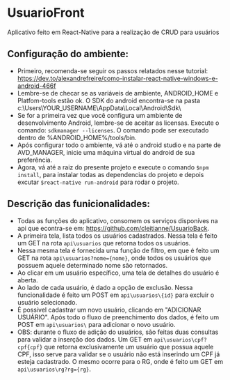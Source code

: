 # UsuarioFront
 Aplicativo feito em React-Native para a realização de CRUD para usuários
## Configuração do ambiente:
- Primeiro, recomenda-se seguir os passos relatados nesse tutorial: https://dev.to/alexandrefreire/como-instalar-react-native-windows-e-android-466f
- Lembre-se de checar se as variáveis de ambiente, ANDROID_HOME e Platfom-tools estão ok. O SDK do android encontra-se na pasta c:\Users\YOUR_USERNAME\AppData\Local\Android\Sdk\
- Se for a primeira vez que você configura um ambiente de desenvolvimento Android, lembre-se de aceitar as licensas. Execute o comando: ```sdkmanager --licenses```. O comando pode ser executado dentro de %ANDROID_HOME%/tools/bin.
- Após configurar todo o ambiente, vá até o android studio e na parte de AVD_MANAGER, inicie uma máquina virtual do android de sua preferência.
- Agora, vá até a raiz do presente projeto e execute o comando ```$npm install```, para instalar todas as dependencias do projeto e depois excutar ```$react-native run-android``` para rodar o projeto.
## Descrição das funicionalidades:
- Todas as funções do aplicativo, consomem os serviços disponíves na api que econtra-se em: https://github.com/cleitianne/UsuarioBack.
- A primeira tela, lista todos os usuários cadastrados. Nessa tela é feito um GET na rota ```api\usuarios``` que retorna todos os usuários.
- Nessa mesma tela é fornecida uma função de filtro, em que é feito um GET na rota ```api\usuarios?nome={nome}```, onde todos os usuários que possuem aquele determinado nome são retornados.
- Ao clicar em um usuário específico, uma tela de detalhes do usuário é aberta.
- Ao lado de cada usuário, é dado a opção de exclusão. Nessa funcionalidade é feito um POST em ```api\usuarios\{id}``` para excluir o usuário selecionado.
- É possível cadastrar um novo usuário, clicando em "ADICIONAR USUÁRIO". Após todo o fluxo de preenchimento dos dados, é feito um POST em ```api\usuarios\``` para adicionar o novo usuário.
- OBS: durante o fluxo de adição do usuários, são feitas duas consultas para validar a inserção dos dados. Um GET em ```api\usuarios\cpf?cpf{cpf}``` que retorna exclusivamente um usuário que possua aquele CPF, isso serve para validar se o usuário não está inserindo um CPF já esteja cadastrado. O mesmo ocorre para o RG, onde é feito um GET em ```api\usuarios\rg?rg={rg}```.

